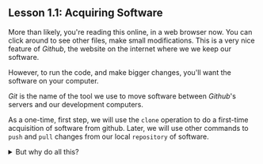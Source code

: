 
## Lesson 1.1: Acquiring Software

More than likely, you're reading this online, in a web browser now. You can click around to see other files, make small modifications. This is a very nice feature of *Github*, the website on the internet where we we keep our software.

However, to run the code, and make bigger changes, you'll want the software on your computer.

*Git* is the name of the tool we use to move software between *Github*'s servers and our development computers.

As a one-time, first step, we will use the `clone` operation to do a first-time acquisition of software from github. Later, we will use other commands to `push` and `pull` changes from our local `repository` of software.


<details>
<summary> But why do all this? </summary>

In a team-based software development environment, you rarely start writing all your code from scratch (in fact, exactly one student does this once per build season). 

More frequently, you are starting your development _based on_ the work someone else already did. You take their content, modify it, add your own things, and submit it back for the next person to work on. Multiply this by 10+ people, and you've got a team developing a singular codebase! 

The reason we need tools like Git and Github are to ensure that all people can contribute their changes without "stepping" on each other, using different computers. 

It additionaly ensures that, as a team, we have a singluar notion of what the "correct" or "most recent" software is. 

All of this is key to ensuring the software we make is high-quality, and defect-free.

<details>


Perform the following steps:

1. Open the *Windows file explorer* 

![](doc/win_file_explorer.png)

2. Create the folder `C:\Users\<username>\SwDev\`, if it does not yet exist. Open that folder in the file browser. 

<details>
<summary> If you're new to this sort of thing... </summary>

Here's one set of steps to accomplish that:

Select the `C:\` drive:

![](doc/c_drive.png)

Select the `Users` folder, followed by your username:

![](doc/c_users_folder.png)

Right Click in the empty space, hover over `New`, and make a new folder:

![](doc/make_new_folder.png)

Type in the approprate name for the new folder:

![](doc/new_folder_name.png)

</details>


3. Right click in the empty space in the folder to get the context menu, and select `GitExt Clone`.

![](doc/gitext_clone.png)

4. Paste the following *URL* into the top "Repository to clone" box: `https://github.com/RobotCasserole1736/OffseasonTraining`

5. All other default options are fine. Click the `Clone` button.

You may be prompted for your github username and password - enter it if needed.

Afterward, you should see a new folder named `OffseasonTraining`.

Huzzah! You now have some software on your computer, which you can begin to edit.

